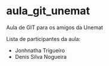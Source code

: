 # aula_git_unemat
Aula de GIT para os amigos da Unemat

Lista de participantes da aula:

* Jonhnatha Trigueiro
* Denis Silva Nogueira